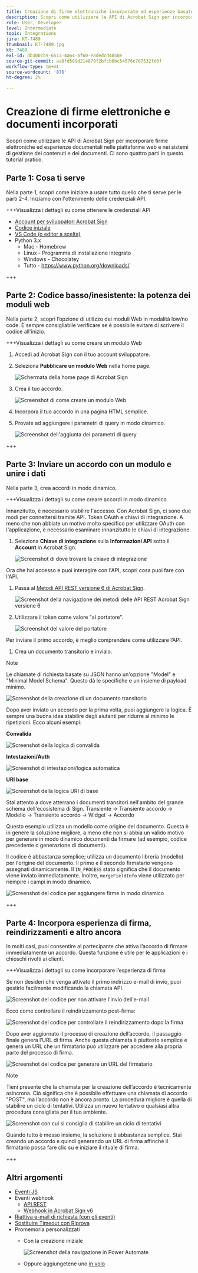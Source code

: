 ```yaml
---
title: Creazione di firme elettroniche incorporate ed esperienze basate su documenti
description: Scopri come utilizzare le API di Acrobat Sign per incorporare firme elettroniche ed esperienze documentali nelle piattaforme web e nei sistemi di gestione dei contenuti e dei documenti
role: User, Developer
level: Intermediate
topic: Integrations
jira: KT-7489
thumbnail: KT-7489.jpg
kt: 7489
exl-id: db300cb9-6513-4a64-af60-eadedcd4858e
source-git-commit: aa8fd589d214879f2bfcb6bc54576c707532fd6f
workflow-type: tm+mt
source-wordcount: '876'
ht-degree: 2%

---
```


# Creazione di firme elettroniche e documenti incorporati

Scopri come utilizzare le API di Acrobat Sign per incorporare firme elettroniche ed esperienze documentali nelle piattaforme web e nei sistemi di gestione dei contenuti e dei documenti. Ci sono quattro parti in questo tutorial pratico.

## Parte 1: Cosa ti serve

Nella parte 1, scopri come iniziare a usare tutto quello che ti serve per le parti 2-4. Iniziamo con l&#39;ottenimento delle credenziali API.

+++Visualizza i dettagli su come ottenere le credenziali API

* [Account per sviluppatori Acrobat Sign](https://acrobat.adobe.com/it/it/sign/developer-form.html)
* [Codice iniziale](https://github.com/benvanderberg/adobe-sign-api-tutorial)
* [VS Code (o editor a scelta)](https://code.visualstudio.com)
* Python 3.x
   * Mac - Homebrew
   * Linux - Programma di installazione integrato
   * Windows - Chocolatey
   * Tutto - https://www.python.org/downloads/

+++

## Parte 2: Codice basso/inesistente: la potenza dei moduli web

Nella parte 2, scopri l’opzione di utilizzo dei moduli Web in modalità low/no code. È sempre consigliabile verificare se è possibile evitare di scrivere il codice all&#39;inizio.

+++Visualizza i dettagli su come creare un modulo Web

1. Accedi ad Acrobat Sign con il tuo account sviluppatore.

1. Seleziona **Pubblicare un modulo Web** nella home page.

   ![Schermata della home page di Acrobat Sign](assets/embeddedesignature/embed_1.png)

1. Crea il tuo accordo.

   ![Screenshot di come creare un modulo Web](assets/embeddedesignature/embed_2.png)

1. Incorpora il tuo accordo in una pagina HTML semplice.

1. Provate ad aggiungere i parametri di query in modo dinamico.

   ![Screenshot dell&#39;aggiunta dei parametri di query](assets/embeddedesignature/embed_3.png)

+++

## Parte 3: Inviare un accordo con un modulo e unire i dati

Nella parte 3, crea accordi in modo dinamico.

+++Visualizza i dettagli su come creare accordi in modo dinamico

Innanzitutto, è necessario stabilire l&#39;accesso. Con Acrobat Sign, ci sono due modi per connettersi tramite API. Token OAuth e chiavi di integrazione. A meno che non abbiate un motivo molto specifico per utilizzare OAuth con l&#39;applicazione, è necessario esaminare innanzitutto le chiavi di integrazione.

1. Seleziona **Chiave di integrazione** sulla **Informazioni API** sotto il **Account** in Acrobat Sign.

   ![Screenshot di dove trovare la chiave di integrazione](assets/embeddedesignature/embed_4.png)

Ora che hai accesso e puoi interagire con l&#39;API, scopri cosa puoi fare con l&#39;API.

1. Passa al [Metodi API REST versione 6 di Acrobat Sign](http://adobesign.com/public/docs/restapi/v6).

   ![Screenshot della navigazione dei metodi delle API REST Acrobat Sign versione 6](assets/embeddedesignature/embed_5.png)

1. Utilizzare il token come valore &quot;al portatore&quot;.

   ![Screenshot del valore del portatore](assets/embeddedesignature/embed_6.png)

Per inviare il primo accordo, è meglio comprendere come utilizzare l’API.

1. Crea un documento transitorio e invialo.

>[!NOTE]
>
>Le chiamate di richiesta basate su JSON hanno un&#39;opzione &quot;Model&quot; e &quot;Minimal Model Schema&quot;. Questo dà le specifiche e un insieme di payload minimo.

![Screenshot della creazione di un documento transitorio](assets/embeddedesignature/embed_7.png)

Dopo aver inviato un accordo per la prima volta, puoi aggiungere la logica. È sempre una buona idea stabilire degli aiutanti per ridurre al minimo le ripetizioni. Ecco alcuni esempi:

**Convalida**

![Screenshot della logica di convalida](assets/embeddedesignature/embed_8.png)

**Intestazioni/Auth**

![Screenshot di intestazioni/logica automatica](assets/embeddedesignature/embed_9.png)

**URI base**

![Screenshot della logica URI di base](assets/embeddedesignature/embed_10.png)

Stai attento a dove atterrano i documenti transitori nell&#39;ambito del grande schema dell&#39;ecosistema di Sign.
Transiente -> Transiente accordo -> Modello -> Transiente accordo -> Widget -> Accordo

Questo esempio utilizza un modello come origine del documento. Questa è in genere la soluzione migliore, a meno che non si abbia un valido motivo per generare in modo dinamico documenti da firmare (ad esempio, codice precedente o generazione di documenti).

Il codice è abbastanza semplice; utilizza un documento libreria (modello) per l&#39;origine del documento. Il primo e il secondo firmatario vengono assegnati dinamicamente. Il `IN_PROCESS` stato significa che il documento viene inviato immediatamente. Inoltre, `mergeFieldInfo` viene utilizzato per riempire i campi in modo dinamico.

![Screenshot del codice per aggiungere firme in modo dinamico](assets/embeddedesignature/embed_11.png)

+++

## Parte 4: Incorpora esperienza di firma, reindirizzamenti e altro ancora

In molti casi, puoi consentire al partecipante che attiva l’accordo di firmare immediatamente un accordo. Questa funzione è utile per le applicazioni e i chioschi rivolti ai clienti.

+++Visualizza i dettagli su come incorporare l’esperienza di firma

Se non desideri che venga attivato il primo indirizzo e-mail di invio, puoi gestirlo facilmente modificando la chiamata API.

![Screenshot del codice per non attivare l&#39;invio dell&#39;e-mail](assets/embeddedesignature/embed_12.png)

Ecco come controllare il reindirizzamento post-firma:

![Screenshot del codice per controllare il reindirizzamento dopo la firma](assets/embeddedesignature/embed_13.png)

Dopo aver aggiornato il processo di creazione dell’accordo, il passaggio finale genera l’URL di firma. Anche questa chiamata è piuttosto semplice e genera un URL che un firmatario può utilizzare per accedere alla propria parte del processo di firma.

![Screenshot del codice per generare un URL del firmatario](assets/embeddedesignature/embed_14.png)

>[!NOTE]
>
>Tieni presente che la chiamata per la creazione dell’accordo è tecnicamente asincrona. Ciò significa che è possibile effettuare una chiamata di accordo &quot;POST&quot;, ma l’accordo non è ancora pronto. La procedura migliore è quella di stabilire un ciclo di tentativi. Utilizza un nuovo tentativo o qualsiasi altra procedura consigliata per il tuo ambiente.

![Screenshot con cui si consiglia di stabilire un ciclo di tentativi](assets/embeddedesignature/embed_15.png)

Quando tutto è messo insieme, la soluzione è abbastanza semplice. Stai creando un accordo e quindi generando un URL di firma affinché il firmatario possa fare clic su e iniziare il rituale di firma.

+++

## Altri argomenti

* [Eventi JS](https://www.adobe.io/apis/documentcloud/sign/docs.html#!adobedocs/adobe-sign/master/events.md)
* Eventi webhook
   * [API REST](https://sign-acs.na1.echosign.com/public/docs/restapi/v6#!/webhooks/createWebhook)
   * [Webhook in Acrobat Sign v6](https://www.adobe.io/apis/documentcloud/sign/docs.html#!adobedocs/adobe-sign/master/webhooks.md)
* [Riattiva e-mail di richiesta (con gli eventi)](https://sign-acs.na1.echosign.com/public/docs/restapi/v6#!/agreements/updateAgreement)
* [Sostituire Timeout con Riprova](https://stackoverflow.com/questions/23267409/how-to-implement-retry-mechanism-into-python-requests-library)
* Promemoria personalizzati
   * Con la creazione iniziale

     ![Screenshot della navigazione in Power Automate](assets/embeddedesignature/embed_16.png)

   * Oppure aggiungetene uno [in volo](https://sign-acs.na1.echosign.com/public/docs/restapi/v6#!/agreements/createReminderOnParticipant)
